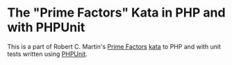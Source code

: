# The "Prime Factors" Kata in PHP and with PHPUnit

This is a part of Robert C. Martin's [Prime Factors](http://butunclebob.com/ArticleS.UncleBob.ThePrimeFactorsKata) [kata](http://en.wikipedia.org/wiki/Kata_%28programming%29) to PHP and with unit tests written using [PHPUnit](http://phpunit.de/).

